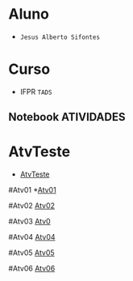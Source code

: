 
# Aluno
* `Jesus Alberto Sifontes` 

# Curso
* IFPR `TADS`


## Notebook ATIVIDADES

# AtvTeste 
  * [AtvTeste](https://github.com/sifontesj23/POOGit/tree/main/AvtTeste/notebook) 

#Atv01
  *[Atv01](https://github.com/sifontesj23/POOGit/tree/main/atv01/Notebook/Atv01.ipynb)
  
#Atv02   [Atv02](https://github.com/sifontesj23/POOGit/tree/main/atv02/Notebook/Atv02.ipynb)

#Atv03 [Atv0](https://github.com/sifontesj23/POOGit/blob/main/atv03/Notebook/Atv03.ipynb)

#Atv04   [Atv04](https://github.com/sifontesj23/POOGit/blob/main/atv04/Notebook/Atv04.ipynb)

#Atv05   [Atv05](https://github.com/sifontesj23/POOGit/blob/main/atv05/Notebook/Atv05.ipynb)

#Atv06   [Atv06](https://github.com/sifontesj23/POOGit/blob/main/atv06/Notebook/Atv06%20.ipynb)


